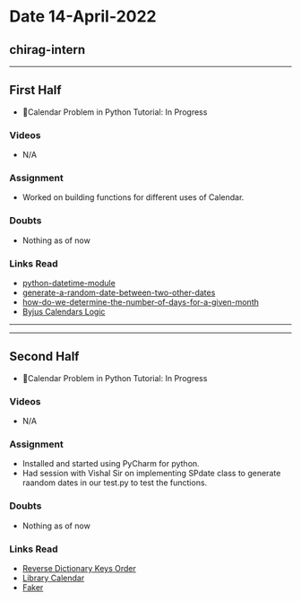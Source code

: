 # Date 14-April-2022

## chirag-intern

<hr>

## First Half

- 🔄Calendar Problem in Python Tutorial: In Progress

### Videos

- N/A

### Assignment

- Worked on building functions for different uses of Calendar.

### Doubts

- Nothing as of now

### Links Read

- [python-datetime-module](https://www.geeksforgeeks.org/python-datetime-module/)
- [generate-a-random-date-between-two-other-dates](https://stackoverflow.com/questions/553303/generate-a-random-date-between-two-other-dates)
- [how-do-we-determine-the-number-of-days-for-a-given-month](https://stackoverflow.com/questions/4938429/how-do-we-determine-the-number-of-days-for-a-given-month-in-python)
- [Byjus Calendars Logic ](https://byjus.com/govt-exams/calendars-logical-reasoning/)

<hr>
<hr>

## Second Half

- 🔄Calendar Problem in Python Tutorial: In Progress

### Videos

- N/A

### Assignment

- Installed and started using PyCharm for python.
- Had session with Vishal Sir on implementing SPdate class to generate raandom dates in our test.py to test the functions.

### Doubts

- Nothing as of now

### Links Read

- [Reverse Dictionary Keys Order](https://www.geeksforgeeks.org/python-reverse-dictionary-keys-order/)
- [Library Calendar](https://docs.python.org/3/library/calendar.html)
- [Faker](https://zetcode.com/python/faker/)

